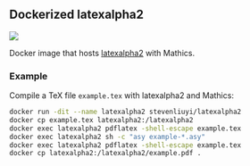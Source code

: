 ## Dockerized latexalpha2

[![](https://images.microbadger.com/badges/image/stevenliuyi/latexalpha2.svg)](https://microbadger.com/images/stevenliuyi/latexalpha2)

Docker image that hosts [latexalpha2](https://github.com/stevenliuyi/latex-alpha2) with Mathics.

### Example

Compile a TeX file `example.tex` with latexalpha2 and Mathics:

```bash
docker run -dit --name latexalpha2 stevenliuyi/latexalpha2
docker cp example.tex latexalpha2:/latexalpha2
docker exec latexalpha2 pdflatex -shell-escape example.tex
docker exec latexalpha2 sh -c "asy example-*.asy"
docker exec latexalpha2 pdflatex -shell-escape example.tex
docker cp latexalpha2:/latexalpha2/example.pdf .
```
